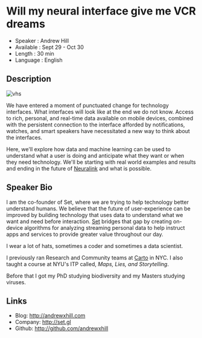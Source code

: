 Will my neural interface give me VCR dreams
========================================

* Speaker   : Andrew Hill
* Available : Sept 29 - Oct 30
* Length    : 30 min
* Language  : English

Description
-----------

![vhs](https://media.giphy.com/media/5G6IiTwUSnw1q/giphy.gif)

We have entered a moment of punctuated change for technology interfaces. What interfaces will look like at the end we do not know. Access to rich, personal, and real-time data available on mobile devices, combined with the persistent connection to the interface afforded by notifications, watches, and smart speakers have necessitated a new way to think about the interfaces.

Here, we'll explore how data and machine learning can be used to understand what a user is doing and anticipate what they want or when they need technology. We'll be starting with real world examples and results and ending in the future of [Neuralink](https://en.wikipedia.org/wiki/Neuralink) and what is possible.

Speaker Bio
-----------

I am the co-founder of Set, where we are trying to help technology better understand humans. We believe that the future of user-experience can be improved by building technology that uses data to understand what we want and need before interaction. [Set](http://set.gl) bridges that gap by creating on-device algorithms for analyzing streaming personal data to help instruct apps and services to provide greater value throughout our day.

I wear a lot of hats, sometimes a coder and sometimes a data scientist.

I previously ran Research and Community teams at [Carto](http://carto.com) in NYC. I also taught a course at NYU's ITP called, _Maps, Lies, and Storytelling_.

Before that I got my PhD studying biodiversity and my Masters studying viruses.

Links
-----

* Blog: http://andrewxhill.com
* Company: http://set.gl
* Github: http://github.com/andrewxhill
